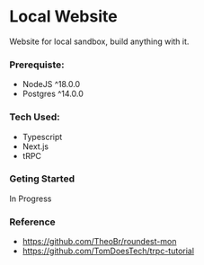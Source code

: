 # Local Website

Website for local sandbox, build anything with it.

### Prerequiste:
- NodeJS ^18.0.0
- Postgres ^14.0.0

### Tech Used:

- Typescript
- Next.js
- tRPC

### Geting Started
In Progress

### Reference

- https://github.com/TheoBr/roundest-mon
- https://github.com/TomDoesTech/trpc-tutorial
